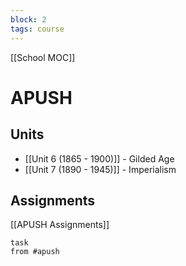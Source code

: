 ```yaml
---
block: 2
tags: course
---
```


[[School MOC]]
# APUSH

## Units

- [[Unit 6 (1865 - 1900)]] - Gilded Age
- [[Unit 7 (1890 - 1945)]] - Imperialism


## Assignments 
[[APUSH Assignments]]
```dataview
task
from #apush
```
